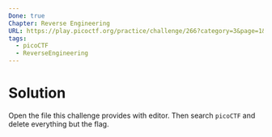 ```yaml
---
Done: true
Chapter: Reverse Engineering
URL: https://play.picoctf.org/practice/challenge/266?category=3&page=1&search=file
tags:
  - picoCTF
  - ReverseEngineering
---
```


# Solution

Open the file this challenge provides with editor. Then search `picoCTF` and delete everything but the flag.
